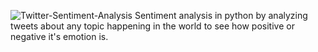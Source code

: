 ![Twitter-Sentiment-Analysis](https://socialify.git.ci/aniketsoni1/Twitter-Sentiment-Analysis/image?font=Rokkitt&language=1&pattern=Charlie%20Brown&theme=Light)
Sentiment analysis in python by analyzing tweets about any topic happening in the world to see how positive or negative it's emotion is.
